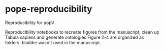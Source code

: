 # pope-reproducibility
Reproducibility for popV

Reproducibility notebooks to recreate figures from the manuscript, clean up Tabula sapiens and generate ontologies
Figure 2-4 are organized as folders. bladder wasn't used in the manuscript.
